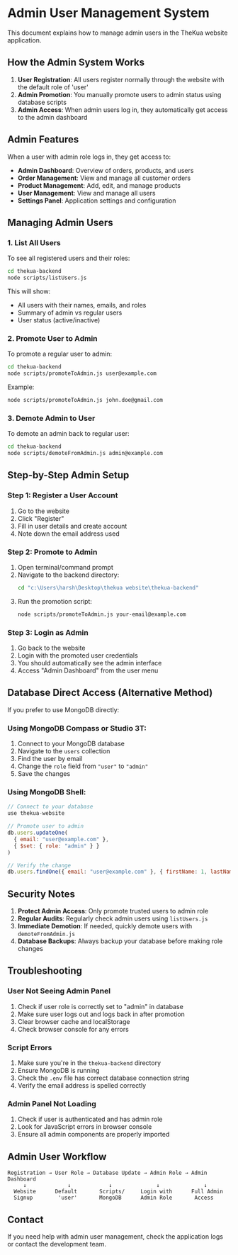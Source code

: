 # Admin User Management System

This document explains how to manage admin users in the TheKua website application.

## How the Admin System Works

1. **User Registration**: All users register normally through the website with the default role of 'user'
2. **Admin Promotion**: You manually promote users to admin status using database scripts
3. **Admin Access**: When admin users log in, they automatically get access to the admin dashboard

## Admin Features

When a user with admin role logs in, they get access to:
- **Admin Dashboard**: Overview of orders, products, and users
- **Order Management**: View and manage all customer orders
- **Product Management**: Add, edit, and manage products
- **User Management**: View and manage all users
- **Settings Panel**: Application settings and configuration

## Managing Admin Users

### 1. List All Users

To see all registered users and their roles:

```bash
cd thekua-backend
node scripts/listUsers.js
```

This will show:
- All users with their names, emails, and roles
- Summary of admin vs regular users
- User status (active/inactive)

### 2. Promote User to Admin

To promote a regular user to admin:

```bash
cd thekua-backend
node scripts/promoteToAdmin.js user@example.com
```

Example:
```bash
node scripts/promoteToAdmin.js john.doe@gmail.com
```

### 3. Demote Admin to User

To demote an admin back to regular user:

```bash
cd thekua-backend
node scripts/demoteFromAdmin.js admin@example.com
```

## Step-by-Step Admin Setup

### Step 1: Register a User Account
1. Go to the website
2. Click "Register" 
3. Fill in user details and create account
4. Note down the email address used

### Step 2: Promote to Admin
1. Open terminal/command prompt
2. Navigate to the backend directory:
   ```bash
   cd "c:\Users\harsh\Desktop\thekua website\thekua-backend"
   ```
3. Run the promotion script:
   ```bash
   node scripts/promoteToAdmin.js your-email@example.com
   ```

### Step 3: Login as Admin
1. Go back to the website
2. Login with the promoted user credentials
3. You should automatically see the admin interface
4. Access "Admin Dashboard" from the user menu

## Database Direct Access (Alternative Method)

If you prefer to use MongoDB directly:

### Using MongoDB Compass or Studio 3T:
1. Connect to your MongoDB database
2. Navigate to the `users` collection
3. Find the user by email
4. Change the `role` field from `"user"` to `"admin"`
5. Save the changes

### Using MongoDB Shell:
```javascript
// Connect to your database
use thekua-website

// Promote user to admin
db.users.updateOne(
  { email: "user@example.com" },
  { $set: { role: "admin" } }
)

// Verify the change
db.users.findOne({ email: "user@example.com" }, { firstName: 1, lastName: 1, email: 1, role: 1 })
```

## Security Notes

1. **Protect Admin Access**: Only promote trusted users to admin role
2. **Regular Audits**: Regularly check admin users using `listUsers.js`
3. **Immediate Demotion**: If needed, quickly demote users with `demoteFromAdmin.js`
4. **Database Backups**: Always backup your database before making role changes

## Troubleshooting

### User Not Seeing Admin Panel
1. Check if user role is correctly set to "admin" in database
2. Make sure user logs out and logs back in after promotion
3. Clear browser cache and localStorage
4. Check browser console for any errors

### Script Errors
1. Make sure you're in the `thekua-backend` directory
2. Ensure MongoDB is running
3. Check the `.env` file has correct database connection string
4. Verify the email address is spelled correctly

### Admin Panel Not Loading
1. Check if user is authenticated and has admin role
2. Look for JavaScript errors in browser console
3. Ensure all admin components are properly imported

## Admin User Workflow

```
Registration → User Role → Database Update → Admin Role → Admin Dashboard
     ↓             ↓            ↓              ↓              ↓
  Website      Default       Scripts/     Login with      Full Admin
  Signup        'user'       MongoDB      Admin Role       Access
```

## Contact

If you need help with admin user management, check the application logs or contact the development team.
